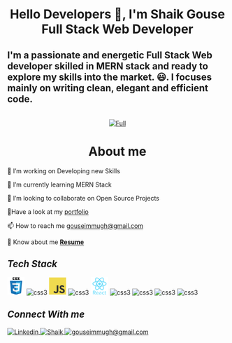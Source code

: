                                    
 
 <h1 align="center">
    
 Hello Developers 👋, I'm Shaik Gouse <br>Full Stack Web Developer
   
    
</h1>
    
</h1>
  
  <h2>I'm a passionate and energetic Full Stack Web developer skilled in MERN stack and ready to explore my skills into the market. 😃. I focuses mainly on writing clean, elegant and efficient code.</h2>
  <div align="center">
	<br>
	<a href="https://github.com/sindresorhus/css-in-readme-like-wat/blame/main/header.svg">
		<img src="https://dvokhk8ohqhd8.cloudfront.net/assets/engineering_types/full_stack/hero_image-6d2af04d8ff26b2334e0f866b3e3671b8c5e32fca0f4883c2e6a35248e36d77d.svg" width="800" height="400" alt="Full">
	</a>
	<br>
</div>

  
<div>
             <h1 align="center">About me</h1> 
<div id="about"  >

🔭 I’m working on Developing new Skills

🌱 I’m currently learning MERN Stack                                 

👯 I’m looking to collaborate on Open Source Projects

💬Have a look at my <span> <a href="https://gouseimmu.github.io/"/>portfolio</a></span> 

📫 How to reach me gouseimmugh@gmail.com

📄 Know about me  [**Resume**](https://drive.google.com/file/d/1uriT8K1Oa4vsXwx0e2AzIR1xV6PJOT9i/view?usp=sharing)
</div>
</div>

<h2><i>Tech Stack</i></h2>
 
 <div>
 <img src="https://raw.githubusercontent.com/devicons/devicon/master/icons/css3/css3-original-wordmark.svg" alt="css3" width="40" height="40"/>
 <img src="https://encrypted-tbn0.gstatic.com/images?q=tbn:ANd9GcTEbyqJR-426v72Ejr87Vf_h2Wqzg5LYmX69w&usqp=CAU" alt="css3" width="40" height="40"/>
 <img src="https://raw.githubusercontent.com/devicons/devicon/master/icons/javascript/javascript-original.svg " alt="css3" width="40" height="40"/>
 <img src="https://encrypted-tbn0.gstatic.com/images?q=tbn:ANd9GcSNErx29Xj1-HZGSX74XQZTz0xOa7t2WYaTGg&usqp=CAU" alt="css3" width="40" height="40"/>
 <img src="https://raw.githubusercontent.com/devicons/devicon/master/icons/react/react-original-wordmark.svg " alt="css3" width="40" height="40"/>
 <img src="https://encrypted-tbn0.gstatic.com/images?q=tbn:ANd9GcTG6bAwzOmNKcJJv0IBvv6Vyy3y4KoToImDNQ&usqp=CAU" alt="css3" width="40" height="40"/>
 <img src="https://cdn.iconscout.com/icon/free/png-256/npm-3521612-2945056.png" alt="css3" width="40" height="40"/>
 <img src="https://encrypted-tbn0.gstatic.com/images?q=tbn:ANd9GcQVX4T8aK1B1achwL0ghFbp6HRI70Grdo_U7w&usqp=CAU" alt="css3" width="40" height="40"/>
 <img src="https://encrypted-tbn0.gstatic.com/images?q=tbn:ANd9GcRfu1mi6LAfuv1HSVFYUtOVgBsIB5f96Ui_Xw&usqp=CAU" alt="css3" width="40" height="40"/>
 </div>
  
<h2><i>Connect With me</i></h2>


<p align="left">
    <a href="https://www.linkedin.com/in/shaik-gouse-94b50a1b8/" target="_blank">
        <img align="center" src="https://img.shields.io/badge/LinkedIn-0077B5?style=for-the-badge&logo=linkedin&logoColor=white" alt="Linkedin" />
    </a>
    <a href="https://gouseimmu.github.io/">
        <img align="center" src="https://img.shields.io/badge/Portfolio-18A303?style=for-the-badge&logo=ionic&logoColor=white" alt="Shaik" />
    </a>
    <a title="gouseimmugh@gmail.com" href="mailto:gouseimmugh@gmail.com" target="_blank">
        <img align="center" src="https://img.shields.io/badge/Gmail-D14836?style=for-the-badge&logo=gmail&logoColor=white" alt="gouseimmugh@gmail.com" />
    </a>
</p>
<br>
 </div>

   


 
     
     
                    
                                                



         
 


<!--
**gouseimmu/gouseimmu** is a ✨ _special_ ✨ repository because its `README.md` (this file) appears on your GitHub profile.

Here are some ideas to get you started:

- 🔭 I’m currently working on Project
 
